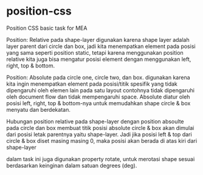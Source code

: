 # position-css
Position CSS 
basic task for MEA 

Position: Relative pada shape-layer
digunakan karena shape layer adalah layer parent dari circle dan box, jadi kita menempatkan element pada posisi yang sama seperti position static, tetapi karena menggunakan position relative kita juga bisa mengatur posisi element dengan menggunakan left, right, top & bottom.

Position: Absolute pada circle one, circle two, dan box.
digunakan karena kita ingin menempatkan element pada posisi/titik spesifik yang tidak dipengaruhi oleh elemen lain pada satu layout contohnya tidak dipengaruhi oleh document flow dan tidak mempengaruhi space. Absolute diatur oleh posisi left, right, top & bottom-nya untuk memudahkan shape circle & box menyatu dan berdekatan.

Hubungan position relative pada shape-layer dengan position absoulte pada circle dan box membuat titik posisi absolute circle & box akan dimulai dari posisi letak parentnya yaitu shape-layer. Jadi jika posisi left & top dari circle & box diset masing masing 0, maka posisi akan berada di atas kiri dari shape-layer


dalam task ini juga digunakan property rotate, untuk merotasi shape sesuai berdasarkan keinginan dalam satuan degrees (deg).